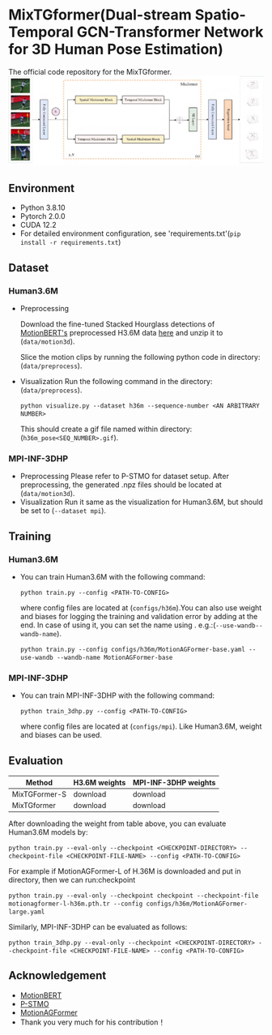 # MixTGformer(Dual-stream Spatio-Temporal GCN-Transformer Network for 3D Human Pose Estimation)

The official code repository for the MixTGformer.
![mixtgformer.jpg](mixtgformer.jpg)

## Environment
* Python 3.8.10
* Pytorch 2.0.0
* CUDA 12.2
* For detailed environment configuration, see 'requirements.txt'(`pip install -r requirements.txt`)

## Dataset
### Human3.6M
* Preprocessing

  Download the fine-tuned Stacked Hourglass detections of [MotionBERT's](https://github.com/Walter0807/MotionBERT/blob/main/docs/pose3d.md) preprocessed H3.6M data [here](https://onedrive.live.com/?authkey=%21AMG5RlzJp%2D7yTNw&id=A5438CD242871DF0%21206&cid=A5438CD242871DF0&parId=root&parQt=sharedby&o=OneUp) and unzip it to (`data/motion3d`).
  
  Slice the motion clips by running the following python code in directory:(`data/preprocess`).
* Visualization
  Run the following command in the directory:(`data/preprocess`).
  ```
  python visualize.py --dataset h36m --sequence-number <AN ARBITRARY NUMBER>
  ```
  This should create a gif file named within directory:(`h36m_pose<SEQ_NUMBER>.gif`).
### MPI-INF-3DHP
* Preprocessing
  Please refer to P-STMO for dataset setup. After preprocessing, the generated .npz files should be located at (`data/motion3d`).
* Visualization
  Run it same as the visualization for Human3.6M, but should be set to (`--dataset mpi`).

## Training
### Human3.6M
* You can train Human3.6M with the following command:
  ```
  python train.py --config <PATH-TO-CONFIG>
  ```
  where config files are located at (`configs/h36m`).You can also use weight and biases for logging the training and validation error by adding at the end. In case of using it, you can set the name using . e.g.:(`--use-wandb--wandb-name`).
  ```
  python train.py --config configs/h36m/MotionAGFormer-base.yaml --use-wandb --wandb-name MotionAGFormer-base
  ```
### MPI-INF-3DHP
* You can train MPI-INF-3DHP with the following command:
   ```
  python train_3dhp.py --config <PATH-TO-CONFIG>
   ```
  where config files are located at (`configs/mpi`). Like Human3.6M, weight and biases can be used.

## Evaluation
|  Method  | H3.6M weights	  | MPI-INF-3DHP weights  |
|  ----  | ----  | ----  |
| MixTGFormer-S  | download | download |
| MixTGformer  | download | download |

  After downloading the weight from table above, you can evaluate Human3.6M models by:
   ```
  python train.py --eval-only --checkpoint <CHECKPOINT-DIRECTORY> --checkpoint-file <CHECKPOINT-FILE-NAME> --config <PATH-TO-CONFIG>
   ```
  For example if MotionAGFormer-L of H.36M is downloaded and put in directory, then we can run:checkpoint
   ```
  python train.py --eval-only --checkpoint checkpoint --checkpoint-file motionagformer-l-h36m.pth.tr --config configs/h36m/MotionAGFormer-large.yaml
   ```
  Similarly, MPI-INF-3DHP can be evaluated as follows:
   ```
  python train_3dhp.py --eval-only --checkpoint <CHECKPOINT-DIRECTORY> --checkpoint-file <CHECKPOINT-FILE-NAME> --config <PATH-TO-CONFIG>
   ```

## Acknowledgement
* [MotionBERT](https://github.com/Walter0807/MotionBERT)
* [P-STMO](https://github.com/paTRICK-swk/P-STMO)
* [MotionAGFormer](https://github.com/TaatiTeam/MotionAGFormer)
* Thank you very much for his contribution！
